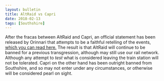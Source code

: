 ```yaml
---
layout: bulletin
title: AltRaid vs Capri
date: 2018-02-13
tags: [Southshire]
---
```

After the fracas between AltRaid and Capri, an official statement has been released by Orinnari that
attempts to be a faithful retelling of the events, [which you can read here.](../altraid-vs-capri/)
The result is that AltRaid will continue to be banned for a previous transgression, although may still 
use our rail network. Although any attempt to *test* what is considered leaving the train station will 
not be tolerated. Capri on the other hand has been outright banned from Southshire, and so may not 
enter under any circumstances, or otherwise will be considered pearl on sight.